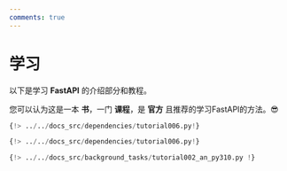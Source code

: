 ```yaml
---
comments: true
---
```

# 学习

以下是学习 **FastAPI** 的介绍部分和教程。

您可以认为这是一本 **书**，一门 **课程**，是 **官方** 且推荐的学习FastAPI的方法。😎

```Python hl_lines="8  13"
{!> ../../docs_src/dependencies/tutorial006.py!}
```

```python
{!> ../../docs_src/dependencies/tutorial006.py!}
```

```python hl_lines="13 15 22 25"
{!> ../../docs_src/background_tasks/tutorial002_an_py310.py !}
```